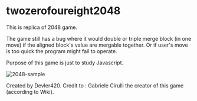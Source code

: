 # twozerofoureight2048

This is replica of 2048 game.

The game still has a bug where it would double or triple merge block (in one move) if the aligned block's value are mergable together.
Or if user's move is too quick the program might fail to operate.

Purpose of this game is just to study Javascript.

![2048-sample](https://github.com/Devler420/twozerofoureight2048/blob/master/2048%20GIF-source.gif)

Created by Devler420.
Credit to : Gabriele Cirulli the creator of this game (according to Wiki).
